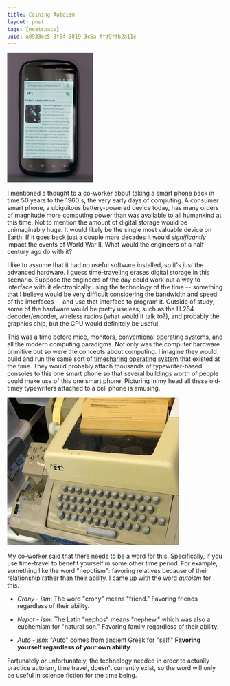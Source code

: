 ```yaml
---
title: Coining Autoism
layout: post
tags: [meatspace]
uuid: a0933ec5-3f04-3819-3c5a-ffd9ffb2a11c
---
```


<img src="/img/misc/smartphone.jpg" class="right"/>

I mentioned a thought to a co-worker about taking a smart phone back
in time 50 years to the 1960's, the very early days of computing. A
consumer smart phone, a ubiquitous battery-powered device today, has
many orders of magnitude more computing power than was available to
all humankind at this time. Not to mention the amount of digital
storage would be unimaginably huge. It would likely be the single most
valuable device on Earth. If it goes back just a couple more decades
it would *significantly* impact the events of World War II. What would
the engineers of a half-century ago do with it?

I like to assume that it had no useful software installed, so it's
*just* the advanced hardware. I guess time-traveling erases digital
storage in this scenario. Suppose the engineers of the day could work
out a way to interface with it electronically using the technology of
the time -- something that I believe would be very difficult
considering the bandwidth and speed of the interfaces -- and use that
interface to program it. Outside of study, some of the hardware would
be pretty useless, such as the H.264 decoder/encoder, wireless radios
(what would it talk to?), and probably the graphics chip, but the CPU
would definitely be useful.

This was a time before mice, monitors, conventional operating systems,
and all the modern computing paradigms. Not only was the computer
hardware primitive but so were the concepts about computing. I imagine
they would build and run the same sort of
[timesharing operating system][timeshare] that existed at the time.
They would probably attach thousands of typewriter-based consoles to
this one smart phone so that several buildings worth of people could
make use of this one smart phone. Picturing in my head all these
old-timey typewriters attached to a cell phone is amusing.

![](/img/misc/teletype.jpg)

My co-worker said that there needs to be a word for this.
Specifically, if you use time-travel to benefit yourself in some other
time period. For example, something like the word "nepotism": favoring
relatives because of their relationship rather than their ability. I
came up with the word *autoism* for this.

 * *Crony* - *ism*: The word "crony" means "friend." Favoring friends
   regardless of their ability.

 * *Nepot* - *ism*: The Latin "nephos" means "nephew," which was
   also a euphemism for "natural son." Favoring family regardless of
   their ability.

 * *Auto* - *ism*: "Auto" comes from ancient Greek for "self." **Favoring
   yourself regardless of your own ability**.

Fortunately or unfortunately, the technology needed in order to
actually practice autoism, time travel, doesn't currently exist, so
the word will only be useful in science fiction for the time being.


[timeshare]: http://youtu.be/Q07PhW5sCEk
